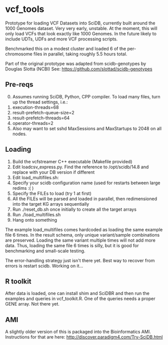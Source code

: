 vcf_tools
=========

Prototype for loading VCF Datasets into SciDB, currently built around the 1000 Genomes dataset.
Very very early, unstable. At the moment, this will only load VCFs that look exactly like 1000 Genomes. In the future likely to include UDTs, UDFs and more VCF processing scripts.

Benchmarked this on a modest cluster and loaded 6 of the per-chromosome files in parallel, taking roughly 5.5 hours total. 

Part of the original prototype was adapted from scidb-genotypes by Douglas Slotta (NCBI)
See: https://github.com/slottad/scidb-genotypes

## Pre-reqs
0. Assumes running SciDB, Python, CPP compiler. To load many files, turn up the thread settings, i.e.:
  1. execution-threads=68
  2. result-prefetch-queue-size=2
  3. result-prefetch-threads=64
  4. operator-threads=2
1. Also may want to set sshd MaxSessions and MaxStartups to 2048 on all nodes.

## Loading
1. Build the vcfstreamer C++ executable (Makefile provided)
2. Edit loadcsv_express.py. Find the reference to /opt/scidb/14.8 and replace with your DB version if different
3. Edit load_multifiles.sh:
  1. Specify your scidb configuration name (used for restarts between large redims :( ) 
  2. Specify the FILEs to load (try 1 at first)
  3. All the FILEs will be parsed and loaded in parallel, then redimensioned into the target KG arrays sequentially
4. Run ./reset_db.sh once initially to create all the target arrays
5. Run ./load_multifiles.sh 
6. Hang onto something

The example load_multifiles comes hardcoded as loading the same example file 6 times.
In the result schema, only unique variant/sample combinations are preserved. Loading the same variant multiple times will not add more data. Thus, loading the same file 6 times is silly, but it is good for benchmarking and small-scale testing.

The error-handling strategy just isn't there yet. Best way to recover from errors is restart scidb.
Working on it...

## R toolkit
After data is loaded, one can install shim and SciDBR and then run the examples and queries in vcf_toolkit.R. 
One of the queries needs a proper GENE array. Not there yet.

## AMI
A slightly older version of this is packaged into the Bioinformatics AMI. Instructions for that are here: http://discover.paradigm4.com/Try-SciDB.html
